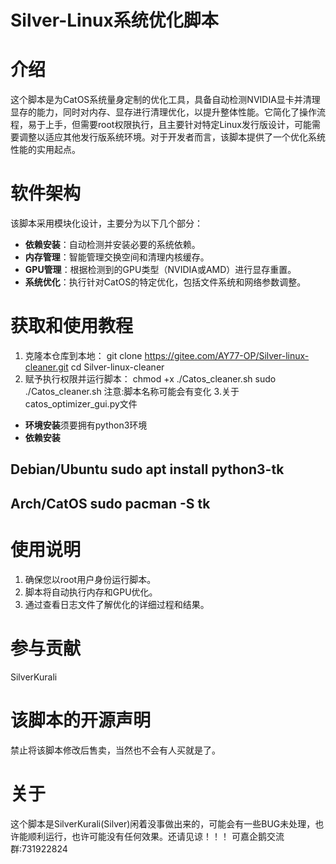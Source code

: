 # Silver-Linux系统优化脚本

# 介绍
这个脚本是为CatOS系统量身定制的优化工具，具备自动检测NVIDIA显卡并清理显存的能力，同时对内存、显存进行清理优化，以提升整体性能。它简化了操作流程，易于上手，但需要root权限执行，且主要针对特定Linux发行版设计，可能需要调整以适应其他发行版系统环境。对于开发者而言，该脚本提供了一个优化系统性能的实用起点。

# 软件架构
该脚本采用模块化设计，主要分为以下几个部分：
- **依赖安装**：自动检测并安装必要的系统依赖。
- **内存管理**：智能管理交换空间和清理内核缓存。
- **GPU管理**：根据检测到的GPU类型（NVIDIA或AMD）进行显存重置。
- **系统优化**：执行针对CatOS的特定优化，包括文件系统和网络参数调整。

# 获取和使用教程
1. 克隆本仓库到本地：
   git clone https://gitee.com/AY77-OP/Silver-linux-cleaner.git
   cd Silver-linux-cleaner
2. 赋予执行权限并运行脚本：
   chmod +x ./Catos_cleaner.sh
   sudo ./Catos_cleaner.sh
   注意:脚本名称可能会有变化
3.关于catos_optimizer_gui.py文件
  - **环境安装**须要拥有python3环境
  - **依赖安装**
  ## Debian/Ubuntu sudo apt install python3-tk
  ## Arch/CatOS sudo pacman -S tk

# 使用说明
1. 确保您以root用户身份运行脚本。
2. 脚本将自动执行内存和GPU优化。
3. 通过查看日志文件了解优化的详细过程和结果。
# 参与贡献
SilverKurali

# 该脚本的开源声明
禁止将该脚本修改后售卖，当然也不会有人买就是了。

# 关于
这个脚本是SilverKurali(Silver)闲着没事做出来的，可能会有一些BUG未处理，也许能顺利运行，也许可能没有任何效果。还请见谅！！！
可嘉企鹅交流群:731922824